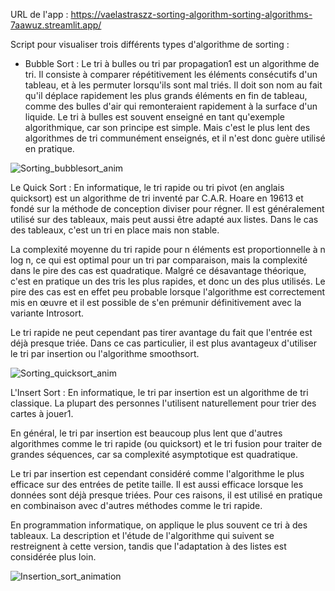 URL de l'app : https://vaelastraszz-sorting-algorithm-sorting-algorithms-7aawuz.streamlit.app/

Script pour visualiser trois différents types d'algorithme de sorting : 
- Bubble Sort :
Le tri à bulles ou tri par propagation1 est un algorithme de tri. Il consiste à comparer répétitivement les éléments consécutifs d'un tableau, et à les permuter lorsqu'ils sont mal triés. Il doit son nom au fait qu'il déplace rapidement les plus grands éléments en fin de tableau, comme des bulles d'air qui remonteraient rapidement à la surface d'un liquide.
Le tri à bulles est souvent enseigné en tant qu'exemple algorithmique, car son principe est simple. Mais c'est le plus lent des algorithmes de tri communément enseignés, et il n'est donc guère utilisé en pratique.

![Sorting_bubblesort_anim](https://github.com/Vaelastraszz/Sorting_algorithm/assets/47340421/e0b7c4d4-195c-4bbc-aceb-ac4fe1011963)

Le Quick Sort : 
En informatique, le tri rapide ou tri pivot (en anglais quicksort) est un algorithme de tri inventé par C.A.R. Hoare en 19613 et fondé sur la méthode de conception diviser pour régner. Il est généralement utilisé sur des tableaux, mais peut aussi être adapté aux listes. Dans le cas des tableaux, c'est un tri en place mais non stable.

La complexité moyenne du tri rapide pour n éléments est proportionnelle à n log n, ce qui est optimal pour un tri par comparaison, mais la complexité dans le pire des cas est quadratique. Malgré ce désavantage théorique, c'est en pratique un des tris les plus rapides, et donc un des plus utilisés. Le pire des cas est en effet peu probable lorsque l'algorithme est correctement mis en œuvre et il est possible de s'en prémunir définitivement avec la variante Introsort.

Le tri rapide ne peut cependant pas tirer avantage du fait que l'entrée est déjà presque triée. Dans ce cas particulier, il est plus avantageux d'utiliser le tri par insertion ou l'algorithme smoothsort.

![Sorting_quicksort_anim](https://github.com/Vaelastraszz/Sorting_algorithm/assets/47340421/581a6714-a3a7-499e-95e7-bfeb19f3d440)

L'Insert Sort :
En informatique, le tri par insertion est un algorithme de tri classique. La plupart des personnes l'utilisent naturellement pour trier des cartes à jouer1.

En général, le tri par insertion est beaucoup plus lent que d'autres algorithmes comme le tri rapide (ou quicksort) et le tri fusion pour traiter de grandes séquences, car sa complexité asymptotique est quadratique.

Le tri par insertion est cependant considéré comme l'algorithme le plus efficace sur des entrées de petite taille. Il est aussi efficace lorsque les données sont déjà presque triées. Pour ces raisons, il est utilisé en pratique en combinaison avec d'autres méthodes comme le tri rapide.

En programmation informatique, on applique le plus souvent ce tri à des tableaux. La description et l'étude de l'algorithme qui suivent se restreignent à cette version, tandis que l'adaptation à des listes est considérée plus loin.

![Insertion_sort_animation](https://github.com/Vaelastraszz/Sorting_algorithm/assets/47340421/d9f9e563-3a4f-4c1e-9a84-78d7fc34487b)
